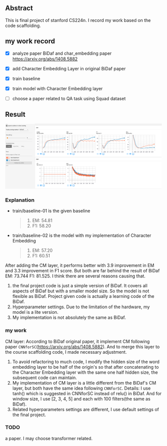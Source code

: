 ## Abstract
This is final project of stanford CS224n. I record my work based on the code scaffolding.
## my work record
- [x] analyze paper BiDaf and char_embedding paper https://arxiv.org/abs/1408.5882
- [x] add Character Embedding Layer in original BiDaf paper
- [x] train baseline
- [x] train model with Character Embedding layer
- [ ] choose a paper related to QA task using Squad dataset


## Result
![pig](result.png)

### Explanation
- train/baseline-01 is the given baseline
    > 1. EM: 54.81
    > 2. F1: 58.20
- train/baseline-02 is the model with my implementation of Character Embedding
    > 1. EM: 57.20
    > 2. F1: 60.51

After adding the CM layer, it performs better with 3.9 improvement in EM and 3.3 improvement in F1 score. But both are far behind the result of BiDaf EM: 73.744 F1: 81.525. I think there are several reasons causing that.
1. the final project code is just a simple version of BiDaf. It covers all aspects of BiDaf but with a smaller model size. So the model is not flexible as BiDaf. Project given code is actually a learning code of the BiDaf.
2. Hyperparameter settings. Due to the limitation of the hardware, my model is a lite version.
3. My implementation is not absolutely the same as BiDaf. 
### my work

CM layer: According to BiDaf original paper, it implement CM following paper `CNNforSC`(https://arxiv.org/abs/1408.5882). And to merge this layer to the course scaffolding code, I made necessary adjustment.  
1. To avoid refactoring to much code, I modify the hidden size of the word embedding layer to be half of the origin's so that after concatenating to the Character Embedding layer with the same one half hidden size, the subsequent code can maintain.
2. My implementation of CM layer is a little different from the BiDaf's CM layer, but both have the same idea following `CNNforSC`. Details: I use tanh() which is suggested in CNNforSC instead of relu() in BiDaf. And for window size, I use [2, 3, 4, 5] and each with 100 filters(the same as BiDaf).
3. Related hyperparameters settings are different, I use default settings of the final project. 

### TODO
a paper. I may choose transformer related.